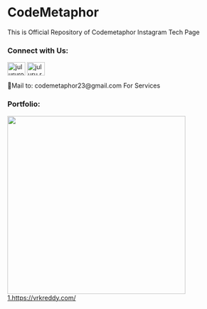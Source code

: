 # CodeMetaphor

This is Official Repository of Codemetaphor Instagram Tech Page


<h3 align="left">Connect with Us:</h3>
<p align="left">
<a href="https://www.linkedin.com/company/codemetaphor/" target="blank"><img align="center" src="https://raw.githubusercontent.com/rahuldkjain/github-profile-readme-generator/master/src/images/icons/Social/linked-in-alt.svg" alt="julururohith2004" height="30" width="40" /></a>
<a href="https://www.instagram.com/codemetaphor/" target="blank"><img align="center" src="https://raw.githubusercontent.com/rahuldkjain/github-profile-readme-generator/master/src/images/icons/Social/instagram.svg" alt="juluru.rohith" height="30" width="40" /></a>
</p>
💬Mail to: codemetaphor23@gmail.com For Services
<p>
<h3>Portfolio:</h3>
<a href="https://quine.sh?utm_source=widgets&utm_campaign=Rohith2201">
    <img width="400" src="https://stats.quine.sh/Rohith2201/languages-over-time?theme=dark" />
1.https://vrkreddy.com/

</p>
